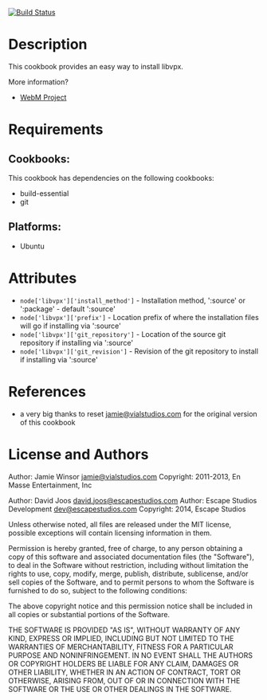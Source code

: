 [![Build Status](https://travis-ci.org/escapestudios-cookbooks/libvpx.png)](https://travis-ci.org/escapestudios-cookbooks/libvpx)

Description
===========

This cookbook provides an easy way to install libvpx.

More information?
* [WebM Project](http://www.webmproject.org/code/)

Requirements
============

## Cookbooks:

This cookbook has dependencies on the following cookbooks:

* build-essential
* git

## Platforms:

* Ubuntu

Attributes
==========

* `node['libvpx']['install_method']` - Installation method, ':source' or ':package' - default ':source'
* `node['libvpx']['prefix']` - Location prefix of where the installation files will go if installing via ':source'
* `node['libvpx']['git_repository']` - Location of the source git repository if installing via ':source'
* `node['libvpx']['git_revision']` - Revision of the git repository to install if installing via ':source'

References
==========

* a very big thanks to reset <jamie@vialstudios.com> for the original version of this cookbook

License and Authors
===================

Author: Jamie Winsor <jamie@vialstudios.com>
Copyright: 2011-2013, En Masse Entertainment, Inc

Author: David Joos <david.joos@escapestudios.com>
Author: Escape Studios Development <dev@escapestudios.com>
Copyright: 2014, Escape Studios

Unless otherwise noted, all files are released under the MIT license,
possible exceptions will contain licensing information in them.

Permission is hereby granted, free of charge, to any person obtaining a copy
of this software and associated documentation files (the "Software"), to deal
in the Software without restriction, including without limitation the rights
to use, copy, modify, merge, publish, distribute, sublicense, and/or sell
copies of the Software, and to permit persons to whom the Software is
furnished to do so, subject to the following conditions:

The above copyright notice and this permission notice shall be included in
all copies or substantial portions of the Software.

THE SOFTWARE IS PROVIDED "AS IS", WITHOUT WARRANTY OF ANY KIND, EXPRESS OR
IMPLIED, INCLUDING BUT NOT LIMITED TO THE WARRANTIES OF MERCHANTABILITY,
FITNESS FOR A PARTICULAR PURPOSE AND NONINFRINGEMENT. IN NO EVENT SHALL THE
AUTHORS OR COPYRIGHT HOLDERS BE LIABLE FOR ANY CLAIM, DAMAGES OR OTHER
LIABILITY, WHETHER IN AN ACTION OF CONTRACT, TORT OR OTHERWISE, ARISING FROM,
OUT OF OR IN CONNECTION WITH THE SOFTWARE OR THE USE OR OTHER DEALINGS IN
THE SOFTWARE.